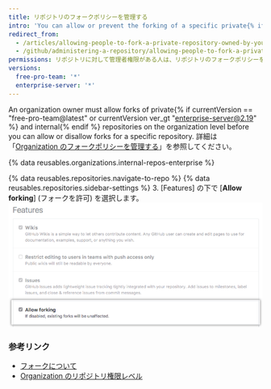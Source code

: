 ```yaml
---
title: リポジトリのフォークポリシーを管理する
intro: 'You can allow or prevent the forking of a specific private{% if currentVersion == "free-pro-team@latest" or currentVersion ver_gt "enterprise-server@2.19" %} or internal{% endif %} repository owned by an organization.'
redirect_from:
  - /articles/allowing-people-to-fork-a-private-repository-owned-by-your-organization
  - /github/administering-a-repository/allowing-people-to-fork-a-private-repository-owned-by-your-organization
permissions: リポジトリに対して管理者権限がある人は、リポジトリのフォークポリシーを管理できます。
versions:
  free-pro-team: '*'
  enterprise-server: '*'
---
```


An organization owner must allow forks of private{% if currentVersion == "free-pro-team@latest" or currentVersion ver_gt "enterprise-server@2.19" %} and internal{% endif %} repositories on the organization level before you can allow or disallow forks for a specific repository. 詳細は「[Organization のフォークポリシーを管理する](/github/setting-up-and-managing-organizations-and-teams/managing-the-forking-policy-for-your-organization)」を参照してください。

{% data reusables.organizations.internal-repos-enterprise %}

{% data reusables.repositories.navigate-to-repo %}
{% data reusables.repositories.sidebar-settings %}
3. [Features] の下で [**Allow forking**] (フォークを許可) を選択します。 ![プライベートリポジトリのフォークの許可あるいは禁止のチェックボックス](/assets/images/help/repository/allow-forking-specific-org-repo.png)

### 参考リンク

- [フォークについて](/articles/about-forks)
- [Organization のリポジトリ権限レベル](/articles/repository-permission-levels-for-an-organization)
